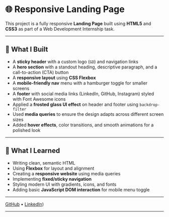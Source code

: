 # 🌐 Responsive Landing Page

This project is a fully responsive **Landing Page** built using **HTML5** and **CSS3** as part of a Web Development Internship task.

---

## 📌 What I Built

- A **sticky header** with a custom logo (`GD`) and navigation links
- A **hero section** with a standout heading, descriptive paragraph, and a call-to-action (CTA) button
- A **responsive layout** using **CSS Flexbox**
- A **mobile-friendly nav** menu with a hamburger toggle for smaller screens
- A **footer** with social media links (LinkedIn, GitHub, Instagram) styled with Font Awesome icons
- Applied a **frosted glass UI effect** on header and footer using `backdrop-filter`
- Used **media queries** to ensure the design adapts across different screen sizes
- Added **hover effects**, color transitions, and smooth animations for a polished look

---

## 🧠 What I Learned

- Writing clean, semantic HTML
- Using **Flexbox** for layout and alignment
- Creating a **responsive website** using media queries
- Implementing **fixed/sticky navigation**
- Styling modern UI with gradients, icons, and fonts
- Adding basic **JavaScript DOM interaction** for mobile menu toggle


---

[GitHub](https://github.com/GavinDurai20) • [LinkedIn](http://linkedin.com/in/gavin-durai/))

---

